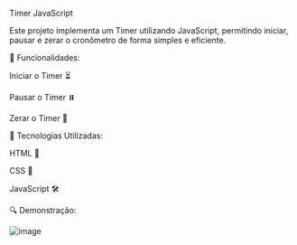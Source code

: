 Timer JavaScript

Este projeto implementa um Timer utilizando JavaScript, permitindo iniciar, pausar e zerar o cronômetro de forma simples e eficiente.

🚀 Funcionalidades:

Iniciar o Timer ⏳

Pausar o Timer ⏸️

Zerar o Timer 🔄

📌 Tecnologias Utilizadas:

HTML 📄

CSS 🎨

JavaScript 🛠️

🔍 Demonstração:


![image](https://github.com/user-attachments/assets/05edf7a5-13ea-4150-999b-95c64cf58c70)


